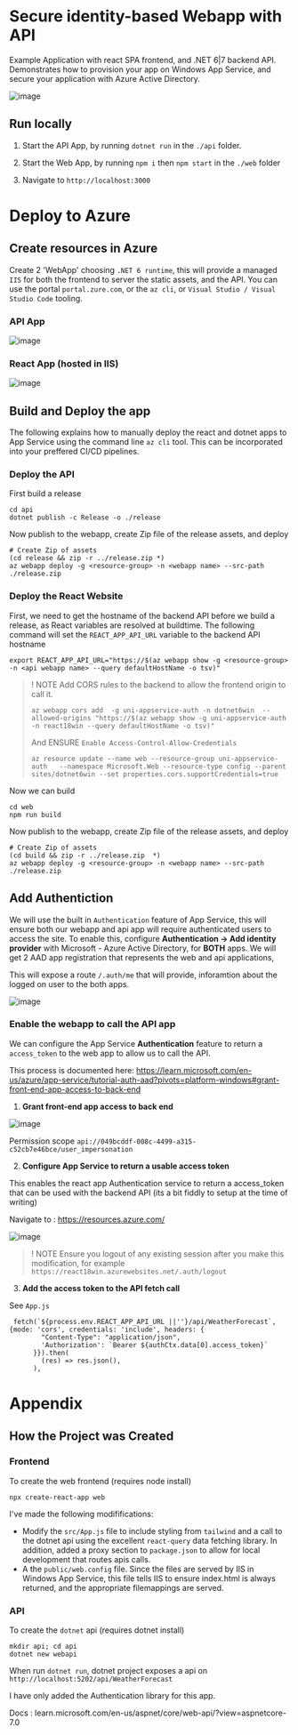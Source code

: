 
# Secure identity-based Webapp with API

Example Application with react SPA frontend, and .NET 6|7 backend API. Demonstrates how to provision your app on Windows App Service, and secure your application with Azure Active Directory.


![image](https://user-images.githubusercontent.com/1034202/221564349-1199948c-7280-4990-a0cb-62e1eb872362.png)

## Run locally

1. Start the API App, by running `dotnet run` in the `./api` folder.

2. Start the Web App, by running `npm i` then `npm start` in the `./web` folder

3. Navigate to `http://localhost:3000`


# Deploy to Azure

## Create resources in Azure

Create 2 'WebApp' choosing `.NET 6 runtime`, this will provide a managed `IIS` for both the frontend to server the static assets, and the API. You can use the portal `portal.zure.com`, or the `az cli`, or `Visual Studio / Visual Studio Code` tooling. 

### API App
![image](https://user-images.githubusercontent.com/1034202/221536452-a22d01eb-c661-4dfe-8cd8-238d2bba0b5c.png)

### React App (hosted in IIS)
![image](https://user-images.githubusercontent.com/1034202/221536667-4f8462bc-e855-43ba-829f-49264e1f4a0e.png)


## Build and Deploy the app

The following explains how to manually deploy the react and dotnet apps to App Service using the command line `az cli` tool.  This can be incorporated into your preffered CI/CD pipelines.

### Deploy the API

First build a release

```
cd api
dotnet publish -c Release -o ./release
```

Now publish to the webapp, create Zip file of the release assets, and deploy
```
# Create Zip of assets
(cd release && zip -r ../release.zip *)
az webapp deploy -g <resource-group> -n <webapp name> --src-path ./release.zip
```


### Deploy the React Website


First, we need to get the hostname of the backend API before we build a release, as React variables are resolved at buildtime.  The following command will set the `REACT_APP_API_URL` variable to the backend API hostname

```
export REACT_APP_API_URL="https://$(az webapp show -g <resource-group> -n <api webapp name> --query defaultHostName -o tsv)"
```

 > ! NOTE
 > Add CORS rules to the backend to allow the frontend origin to call it.
 > ```
 > az webapp cors add  -g uni-appservice-auth -n dotnet6win  --allowed-origins "https://$(az webapp show -g uni-appservice-auth -n react18win --query defaultHostName -o tsv)"
 > ```
 >
 > And ENSURE `Enable Access-Control-Allow-Credentials`
 > ```
 > az resource update --name web --resource-group uni-appservice-auth   --namespace Microsoft.Web --resource-type config --parent sites/dotnet6win --set properties.cors.supportCredentials=true
 >

Now we can build

```
cd web
npm run build
```

Now publish to the webapp, create Zip file of the release assets, and deploy
```
# Create Zip of assets
(cd build && zip -r ../release.zip  *)
az webapp deploy -g <resource-group> -n <webapp name> --src-path ./release.zip
```

## Add Authentiction

We will use the built in `Authentication` feature of App Service,  this will ensure both our webapp and api app will require authenticated users to access the site. To enable this, configure  **Authentication -> Add identity provider** with Microsoft - Azure Active Directory, for **BOTH** apps. We will get 2 AAD app registration that represents the web and api applications, 

This will expose a route `/.auth/me` that will provide, inforamtion about the logged on user to the both apps.


![image](https://user-images.githubusercontent.com/1034202/221538329-1dda8791-7ab6-4cbb-bffc-42d19566b866.png)


###  Enable the webapp to call the API app

We can configure the App Service **Authentication** feature to return a `access_token` to the web app to allow us to call the API.

This process is documented here: https://learn.microsoft.com/en-us/azure/app-service/tutorial-auth-aad?pivots=platform-windows#grant-front-end-app-access-to-back-end

1. **Grant front-end app access to back end**

![image](https://user-images.githubusercontent.com/1034202/221545563-655f7924-37c3-4f67-b13b-db6e37df5dd8.png)


Permission scope `api://049bcddf-008c-4499-a315-c52cb7e46bce/user_impersonation`

2. **Configure App Service to return a usable access token**

This enables the react app Authentication service to return a access_token that can be used with the backend API (its a bit fiddly to setup at the time of writing)

Navigate to : https://resources.azure.com/

![image](https://user-images.githubusercontent.com/1034202/221547826-c3961e0c-5e6b-4b03-98c6-2fbb36710241.png)


> ! NOTE
> Ensure you logout of any existing session after you make this modification, for example `https://react18win.azurewebsites.net/.auth/logout`

3. **Add the access token to the API fetch call**

See `App.js`
```
 fetch(`${process.env.REACT_APP_API_URL ||''}/api/WeatherForecast`, {mode: 'cors', credentials: 'include', headers: {
        "Content-Type": "application/json",
        'Authorization': `Bearer ${authCtx.data[0].access_token}`
      }}).then(
        (res) => res.json(),
      ),
```

# Appendix

## How the Project was Created

### Frontend

To create the web frontend (requires node install)

```
npx create-react-app web
```

I've made the following modififications:
 * Modify the `src/App.js` file to include styling from `tailwind` and a call to the dotnet api using the excellent `react-query` data fetching library.  In addition, added a proxy section to `package.json` to allow for local development that routes apis calls.
 * A the `public/web.config` file.  Since the files are served by IIS in Windows App Service, this file tells IIS to ensure index.html is always returned, and the appropriate filemappings are served.


### API

To create the `dotnet` api (requires dotnet install)

```
mkdir api; cd api
dotnet new webapi
```

When run `dotnet run`, dotnet project exposes a api on `http://localhost:5202/api/WeatherForecast`

I have only added the Authentication library for this app.

Docs : learn.microsoft.com/en-us/aspnet/core/web-api/?view=aspnetcore-7.0
